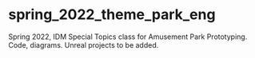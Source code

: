 # spring_2022_theme_park_eng

Spring 2022, IDM Special Topics class for Amusement Park Prototyping. 
Code, diagrams. 
Unreal projects to be added. 
